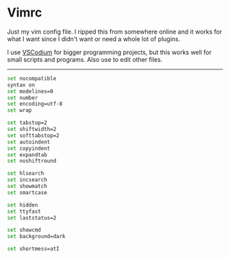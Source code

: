 # Vimrc

Just my vim config file. I ripped this from somewhere online and it works for what I want since I didn't want or need a whole lot of plugins.

I use [VSCodium](https://vscodium.com/) for bigger programming projects, but this works well for small scripts and programs. Also use to edit other files.

-----

```bash
set nocompatible
syntax on
set modelines=0
set number
set encoding=utf-8
set wrap

set tabstop=2
set shiftwidth=2
set softtabstop=2
set autoindent
set copyindent
set expandtab
set noshiftround

set hlsearch
set incsearch
set showmatch
set smartcase

set hidden
set ttyfast
set laststatus=2

set showcmd
set background=dark

set shortmess=atI
```
